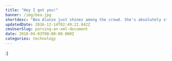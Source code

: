 ```yaml
---
title: "Hey I got you!"
banner: /img/bea.jpg
shortdesc: "Bea Alonzo just shines among the crowd. She's absolutely stunning!"
updatedDate: 2016-12-14T02:49:22.842Z
cmsUserSlug: parsing-an-xml-document
date: 2016-04-03T00:00:00.000Z
categories: technology
---
```


:)